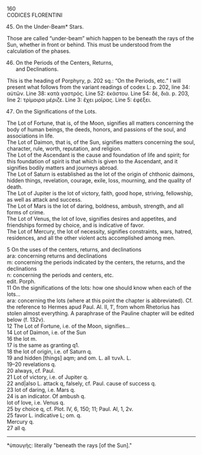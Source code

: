 160  
CODICES FLORENTINI

45. On the Under-Beam* Stars.

Those are called “under-beam” which happen to be beneath the rays of the Sun, whether in front or behind. This must be understood from the calculation of the phases.

46. On the Periods of the Centers, Returns,  
and Declinations.

This is the heading of Porphyry, p. 202 sq.: “On the Periods, etc.” I will present what follows from the variant readings of codex L: p. 202, line 34: αὐτῶν. Line 38: κατὰ γαστρός. Line 52: ἑκάστου. Line 54: δὲ, διὰ. p. 203, line 2: τρίμοιρα μέριζε. Line 3: ἔχει μοῖρας. Line 5: ἐφέξει.

47. On the Significations of the Lots.

The Lot of Fortune, that is, of the Moon, signifies all matters concerning the body of human beings, the deeds, honors, and passions of the soul, and associations in life.  
The Lot of Daimon, that is, of the Sun, signifies matters concerning the soul, character, rule, worth, reputation, and religion.  
The Lot of the Ascendant is the cause and foundation of life and spirit; for this foundation of spirit is that which is given to the Ascendant, and it signifies bodily matters and journeys abroad.  
The Lot of Saturn is established as the lot of the origin of chthonic daimons, hidden things, revelation, courage, exile, loss, mourning, and the quality of death.  
The Lot of Jupiter is the lot of victory, faith, good hope, striving, fellowship, as well as attack and success.  
The Lot of Mars is the lot of daring, boldness, ambush, strength, and all forms of crime.  
The Lot of Venus, the lot of love, signifies desires and appetites, and friendships formed by choice, and is indicative of favor.  
The Lot of Mercury, the lot of necessity, signifies constraints, wars, hatred, residences, and all the other violent acts accomplished among men.

5 On the uses of the centers, returns, and declinations  
ara: concerning returns and declinations  
m: concerning the periods indicated by the centers, the returns, and the declinations  
n: concerning the periods and centers, etc.  
edit. Porph.  
11 On the significations of the lots: how one should know when each of the lots...  
ara: concerning the lots (where at this point the chapter is abbreviated). Cf. the reference to Hermes apud Paul. Al. II, 1′, from whom Rhetorius has stolen almost everything. A paraphrase of the Pauline chapter will be edited below (f. 132v).  
12 The Lot of Fortune, i.e. of the Moon, signifies...  
14 Lot of Daimon, i.e. of the Sun  
16 the lot m.  
17 is the same as granting q1.  
18 the lot of origin, i.e. of Saturn q.  
19 and hidden [things] aqm; and om. L. all τυνλ. L.  
19–20 revelations q.  
20 always, cf. Paul.  
21 Lot of victory, i.e. of Jupiter q.  
22 and|also L. attack q, falsely, cf. Paul. cause of success q.  
23 lot of daring, i.e. Mars q.  
24 is an indicator. Of ambush q.  
lot of love, i.e. Venus q.  
25 by choice q, cf. Plot. IV, 6, 150; 11; Paul. Al, 1, 2v.  
25 favor L. indicative L; om. q.  
Mercury q.  
27 all q.

---
*ὑπαυγής: literally "beneath the rays [of the Sun]."